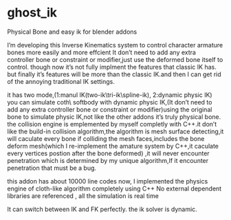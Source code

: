 # ghost_ik
Physical Bone and easy ik for blender addons

I’m developing this Inverse Kinematics system to control character armature bones more easily and more effcient
It don’t need to add any extra controller bone or constraint or modifier,just use the deformed bone itself to control.
though now it’s not fully implment the features that classic IK has.
but finally it’s features will be more than the classic IK.and then I can get rid of the annoying traditional IK settings.

it has two mode,(1:manul IK(two-ik\tri-ik\spline-ik), 2:dynamic physic IK)
you can simulate coth\ softbody with dynamic physic IK,(It don’t need to add any extra controller bone or constraint or modifier)using the original bone to simulate physic IK,not like the other addons it’s truly physical bone.
the collision engine is emplemented by myself completly with C++.it don’t like the build-in collision algorithm,the algorithm is mesh surface detecting,it will caculate every bone if colliding the mesh faces,includes the bone deform mesh(which I re-implement the amature system by C++,it caculate every vertices postion after the bone deformed)
,it will never encounter penetration which is determined by my unique algorithm,If it encounter penetration that must be a bug.

this addon has about 10000 line codes now, I implemented the physics engine of cloth-like algorithm completely using C++ No external dependent libraries are referenced , all the simulation is real time

It can switch between IK and FK perfectly.
the ik solver is dynamic.


